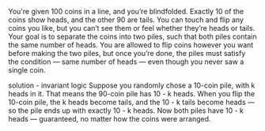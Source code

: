 You're given 100 coins in a line, and you’re blindfolded. Exactly 10 of the coins show heads, and the other 90 are tails. You can touch and flip any coins you like, but you can’t see them or feel whether they’re heads or tails. Your goal is to separate the coins into two piles, such that both piles contain the same number of heads. You are allowed to flip coins however you want before making the two piles, but once you’re done, the piles must satisfy the condition — same number of heads — even though you never saw a single coin.

solution - invariant logic
Suppose you randomly chose a 10-coin pile, with k heads in it. That means the 90-coin pile has 10 - k heads. When you flip the 10-coin pile, the k heads become tails, and the 10 - k tails become heads — so the pile ends up with exactly 10 - k heads. Now both piles have 10 - k heads — guaranteed, no matter how the coins were arranged.
